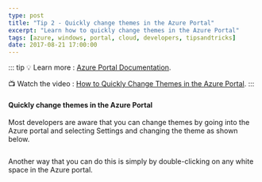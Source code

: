```yaml
---
type: post
title: "Tip 2 - Quickly change themes in the Azure Portal"
excerpt: "Learn how to quickly change themes in the Azure Portal"
tags: [azure, windows, portal, cloud, developers, tipsandtricks]
date: 2017-08-21 17:00:00
---
```


::: tip
:bulb: Learn more : [Azure Portal Documentation](https://docs.microsoft.com/azure/azure-portal?WT.mc_id=docs-azuredevtips-micrum). 

:tv: Watch the video : [How to Quickly Change Themes in the Azure Portal](https://www.youtube.com/watch?v=LWboFa1AVmk&list=PLLasX02E8BPCNCK8Thcxu-Y-XcBUbhFWC&index=2?WT.mc_id=youtube-azuredevtips-micrum).
:::

#### Quickly change themes in the Azure Portal

Most developers are aware that you can change themes by going into the Azure portal and selecting Settings and changing the theme as shown below. 

<img :src="$withBase('/files/azureportalsettings.png')">

Another way that you can do this is simply by double-clicking on any white space in the Azure portal.

<img :src="$withBase('/files/azuretip2.gif')">
